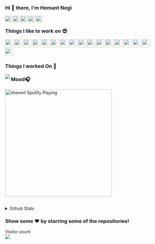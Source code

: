 ### Hi 👋 there, I'm Hemant Negi

<a href="http://codelutto.netlify.app/">
  <img align="left" alt="Hemant Negi Personal Website" width="22px" src="https://codelutto.netlify.app/static/4947ae6a45531fde35ac8f4b272178ce/5a6ef/hemant-negi.webp" />
</a>
<a href="https://www.linkedin.com/in/nhemnt/">
  <img align="left" alt="hemant-negi LinkedIN" width="22px" src="https://cdn.jsdelivr.net/npm/simple-icons@v3/icons/linkedin.svg" />
</a>
<a href="https://www.facebook.com/hemant30053">
  <img align="left" alt="Hemant Negi Facebook" width="22px" src="https://cdn.jsdelivr.net/npm/simple-icons@v3/icons/facebook.svg" />
</a>
<a href="https://www.instagram.com/nhemnt">
  <img align="left" alt="Hemant Negi Instagram" width="22px" src="https://cdn.jsdelivr.net/npm/simple-icons@v3/icons/instagram.svg" />
</a>
<a href="https://www.hackerrank.com/profile/nhemnt">
  <img align="left" alt="Hemant Negi Hackerrank" width="22px" src="https://cdn.jsdelivr.net/npm/simple-icons@3/icons/hackerrank.svg" />
</a>

<br/>


### Things I like to work on 😎

<section>
<code><img width="26px" src="https://cdn.jsdelivr.net/npm/simple-icons@3.12.1/icons/react.svg"></code>
<code><img width="26px" src="https://cdn.jsdelivr.net/npm/simple-icons@3.12.1/icons/node-dot-js.svg"></code>
<code><img width="26px" src="https://cdn.jsdelivr.net/npm/simple-icons@3.12.1/icons/javascript.svg"></code>
<code><img width="26px" src="https://cdn.jsdelivr.net/npm/simple-icons@3.12.1/icons/apollographql.svg"></code>
<code><img width="26px" src="https://cdn.jsdelivr.net/npm/simple-icons@3.12.1/icons/gatsby.svg"></code>
<code><img width="26px" src="https://cdn.jsdelivr.net/npm/simple-icons@3.12.1/icons/next-dot-js.svg"></code>
<code><img width="26px" src="https://cdn.jsdelivr.net/npm/simple-icons@3.12.1/icons/graphql.svg"></code>
<code><img width="26px" src="https://cdn.jsdelivr.net/npm/simple-icons@3.12.1/icons/cplusplus.svg"></code>
<code><img width="26px" src="https://cdn.jsdelivr.net/npm/simple-icons@3.12.1/icons/jest.svg"></code>
<code><img width="26px" src="https://cdn.jsdelivr.net/npm/simple-icons@3.12.1/icons/serverless.svg"></code>
<code><img width="26px" src="https://cdn.jsdelivr.net/npm/simple-icons@3.12.1/icons/amazonaws.svg"></code>
<code><img width="26px" src="https://cdn.jsdelivr.net/npm/simple-icons@3.12.1/icons/mongodb.svg"></code>
<code><img width="26px" src="https://cdn.jsdelivr.net/npm/simple-icons@3.12.1/icons/mysql.svg"></code>
<code><img width="26px" src="https://cdn.jsdelivr.net/npm/simple-icons@3.12.1/icons/socket-dot-io.svg"></code>
<code><img width="26px" src="https://cdn.jsdelivr.net/npm/simple-icons@3.12.1/icons/github.svg"></code>
<code><img width="26px" src="https://cdn.jsdelivr.net/npm/simple-icons@3.12.1/icons/angular.svg"></code>
<code><img width="26px" src="https://cdn.jsdelivr.net/npm/simple-icons@3.12.1/icons/firebase.svg"></code>

<br/>


### Things I worked On 🐢

<a href="https://github.com/nhemnt">
  <img align="left" src="https://github-readme-stats.vercel.app/api/top-langs/?username=nhemnt&theme=light&hide_langs_below=1" />
</a>

</section>



### Mood🎧
[<img src="https://mosaic.scdn.co/640/ab67616d0000b2736b701428ed4c6e053902174aab67616d0000b273b8d6290393056a04acee107dab67616d0000b273cb3f67e8026e2e493a1e8262ab67616d0000b273ed9dc7b9b3fd2df16238592f" alt="nhemnt Spotify Playing" width="350" />](https://open.spotify.com/embed/playlist/0YCWYdUq0YkKnXWhendZg4)

<br/>
<details>
  <summary>Github Stats</summary>
   <img align="left" alt="nhemnt's Github Stats" src="https://github-readme-stats.vercel.app/api?username=nhemnt" /> 
<!--   ![nhemnt's github stats](https://github-readme-stats.vercel.app/api?username=nhemnt)
 -->
<!-- ![nhemnt's github stats]() -->
</details>

### Show some ❤️ by starring some of the repositories!

<section>
<p align="left"> 
  Visitor count
  <br/>
  <img src="https://profile-counter.glitch.me/nhemnt/count.svg" />
</p>
</section>
